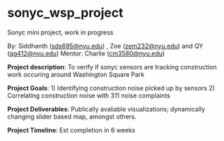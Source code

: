 # sonyc_wsp_project
Sonyc mini project, work in progress

By: Siddhanth (sds695@nyu.edu) , Zoe (zem232@nyu.edu) and QY (qg412@nyu.edu) 
Mentor: Charlie (cm3580@nyu.edu)

**Project description**: To verify if sonyc sensors are tracking construction work occuring around Washington Square Park

**Project Goals**: 1) Identifying construction noise picked up by sensors 2) Correlating construction noise with 311 noise complaints

**Project Deliverables**: Publically avaliable visualizations; dynamically changing slider based map, amongst others. 

**Project Timeline**: Est completion in 6 weeks
